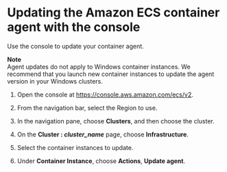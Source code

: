 # Updating the Amazon ECS container agent with the console<a name="agent-update-console"></a>

Use the console to update your container agent\.

**Note**  
Agent updates do not apply to Windows container instances\. We recommend that you launch new container instances to update the agent version in your Windows clusters\.

1. Open the console at [https://console\.aws\.amazon\.com/ecs/v2](https://console.aws.amazon.com/ecs/v2)\.

1. From the navigation bar, select the Region to use\.

1. In the navigation pane, choose **Clusters**, and then choose the cluster\.

1. On the **Cluster : *cluster\_name*** page, choose **Infrastructure**\.

1. Select the container instances to update\.

1. Under **Container Instance**, choose **Actions**, **Update agent**\.